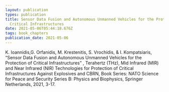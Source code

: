 ```yaml
---
layout: publication
types: publication
title: Sensor Data Fusion and Autonomous Unmanned Vehicles for the Protection of
  Critical Infrastructures
date: 2021-05-06T05:44:18.676Z
tags: book_chapters
publication_date: 2021-05-06
---
```

K. Ioannidis,G. Orfanidis, M. Krestenitis, S. Vrochidis, & I. Kompatsiaris, “Sensor Data Fusion and Autonomous Unmanned Vehicles for the Protection of Critical Infrastructures” , Terahertz (THz), Mid Infrared (MIR) and Near Infrared (NIR) Technologies for Protection of Critical Infrastructures Against Explosives and CBRN, Book Series: NATO Science for Peace and Security Series B: Physics and Biophysics, Springer Netherlands, 2021, 3-17.